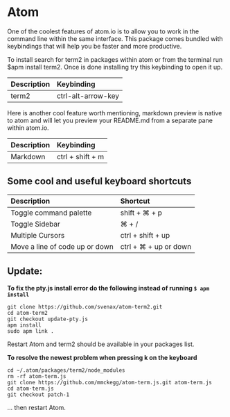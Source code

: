 # Atom

One of the coolest features of atom.io is to allow you to work in the command line within the same interface. This package comes bundled with keybindings that will help you be faster and more productive.

To install search for term2 in packages within atom or from the terminal run $apm install term2. Once is done installing try this keybinding to open it up.

| Description | Keybinding |
| :--- | :--- |
| term2 | ctrl-alt-arrow-key |

Here is another cool feature worth mentioning, markdown preview is native to atom and will let you preview your README.md from a separate pane within atom.io.

| Description | Keybinding |
| :--- | :--- |
| Markdown | ctrl + shift + m |

## Some cool and useful keyboard shortcuts

| Description | Shortcut |
| :--- | :--- |
| Toggle command palette | shift + ⌘ + p |
| Toggle Sidebar | ⌘ + / |
| Multiple Cursors | ctrl + shift + up |
| Move a line of code up or down | ctrl + ⌘  +  up  or down |

## Update:

**To fix the pty.js install error do the following instead of running `$ apm install`**

```text
git clone https://github.com/svenax/atom-term2.git
cd atom-term2
git checkout update-pty.js 
apm install
sudo apm link .
```

Restart Atom and term2 should be available in your packages list.

**To resolve the newest problem when pressing k on the keyboard**

```text
cd ~/.atom/packages/term2/node_modules
rm -rf atom-term.js
git clone https://github.com/mmckegg/atom-term.js.git atom-term.js
cd atom-term.js
git checkout patch-1
```

… then restart Atom.

